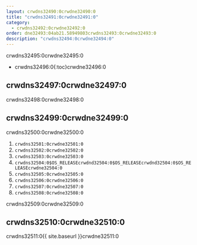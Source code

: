 ```yaml
---
layout: crwdns32490:0crwdne32490:0
title: "crwdns32491:0crwdne32491:0"
category:
  - crwdns32492:0crwdne32492:0
order: dne32493:04ab21.58949803crwdns32493:0crwdne32493:0
description: "crwdns32494:0crwdne32494:0"
---
```

crwdns32495:0crwdne32495:0

* crwdns32496:0{:toc}crwdne32496:0

## crwdns32497:0crwdne32497:0

crwdns32498:0crwdne32498:0

## crwdns32499:0crwdne32499:0

crwdns32500:0crwdne32500:0

1. `crwdns32501:0crwdne32501:0` 
2. `crwdns32502:0crwdne32502:0`
3. `crwdns32503:0crwdne32503:0`
4. `crwdns32504:0$OS_RELEASEcrwdnd32504:0$OS_RELEASEcrwdnd32504:0$OS_RELEASEcrwdne32504:0`
5. `crwdns32505:0crwdne32505:0`
6. `crwdns32506:0crwdne32506:0`
7. `crwdns32507:0crwdne32507:0`
8. `crwdns32508:0crwdne32508:0`

crwdns32509:0crwdne32509:0

## crwdns32510:0crwdne32510:0

crwdns32511:0{{ site.baseurl }}crwdne32511:0